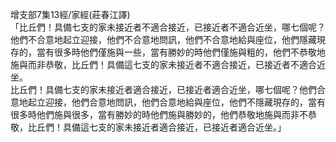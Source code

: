 增支部7集13經/家經(莊春江譯)  
「比丘們！具備七支的家未接近者不適合接近，已接近者不適合近坐，哪七個呢？他們不合意地起立迎接，他們不合意地問訊，他們不合意地給與座位，他們隱藏現存的，當有很多時他們僅施與一些，當有勝妙的時他們僅施與粗的，他們不恭敬地施與而非恭敬，比丘們！具備這七支的家未接近者不適合接近，已接近者不適合近坐。  
比丘們！具備七支的家未接近者適合接近，已接近者適合近坐，哪七個呢？他們合意地起立迎接，他們合意地問訊，他們合意地給與座位，他們不隱藏現存的，當有很多時他們施與很多，當有勝妙的時他們施與勝妙的，他們恭敬地施與而非不恭敬，比丘們！具備這七支的家未接近者適合接近，已接近者適合近坐。」  
  
  
